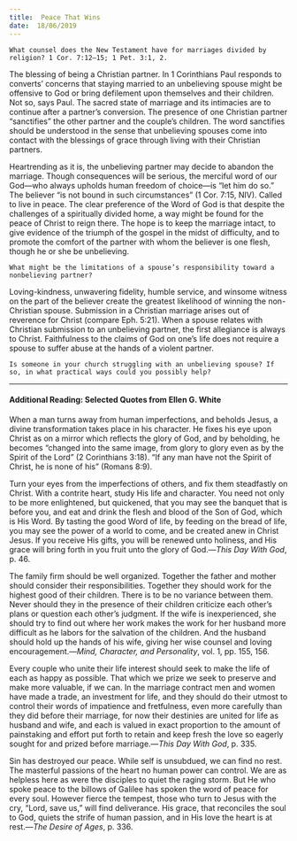 ```yaml
---
title:  Peace That Wins
date:  18/06/2019
---
```


`What counsel does the New Testament have for marriages divided by religion? 1 Cor. 7:12–15; 1 Pet. 3:1, 2.`

The blessing of being a Christian partner. In 1 Corinthians Paul responds to converts’ concerns that staying married to an unbelieving spouse might be offensive to God or bring defilement upon themselves and their children. Not so, says Paul. The sacred state of marriage and its intimacies are to continue after a partner’s conversion. The presence of one Christian partner “sanctifies” the other partner and the couple’s children. The word sanctifies should be understood in the sense that unbelieving spouses come into contact with the blessings of grace through living with their Christian partners.

Heartrending as it is, the unbelieving partner may decide to abandon the marriage. Though consequences will be serious, the merciful word of our God—who always upholds human freedom of choice—is “let him do so.” The believer “is not bound in such circumstances” (1 Cor. 7:15, NIV). Called to live in peace. The clear preference of the Word of God is that despite the challenges of a spiritually divided home, a way might be found for the peace of Christ to reign there. The hope is to keep the marriage intact, to give evidence of the triumph of the gospel in the midst of difficulty, and to promote the comfort of the partner with whom the believer is one flesh, though he or she be unbelieving.

`What might be the limitations of a spouse’s responsibility toward a nonbelieving partner?`

Loving-kindness, unwavering fidelity, humble service, and winsome witness on the part of the believer create the greatest likelihood of winning the non-Christian spouse. Submission in a Christian marriage arises out of reverence for Christ (compare Eph. 5:21). When a spouse relates with Christian submission to an unbelieving partner, the first allegiance is always to Christ. Faithfulness to the claims of God on one’s life does not require a spouse to suffer abuse at the hands of a violent partner.

`Is someone in your church struggling with an unbelieving spouse? If so, in what practical ways could you possibly help?`

---

#### Additional Reading: Selected Quotes from Ellen G. White

When a man turns away from human imperfections, and beholds Jesus, a divine transformation takes place in his character. He fixes his eye upon Christ as on a mirror which reflects the glory of God, and by beholding, he becomes “changed into the same image, from glory to glory even as by the Spirit of the Lord” (2 Corinthians 3:18). “If any man have not the Spirit of Christ, he is none of his” (Romans 8:9). 

Turn your eyes from the imperfections of others, and fix them steadfastly on Christ. With a contrite heart, study His life and character. You need not only to be more enlightened, but quickened, that you may see the banquet that is before you, and eat and drink the flesh and blood of the Son of God, which is His Word. By tasting the good Word of life, by feeding on the bread of life, you may see the power of a world to come, and be created anew in Christ Jesus. If you receive His gifts, you will be renewed unto holiness, and His grace will bring forth in you fruit unto the glory of God.—_This Day With God_, p. 46. 

The family firm should be well organized. Together the father and mother should consider their responsibilities. Together they should work for the highest good of their children. There is to be no variance between them. Never should they in the presence of their children criticize each other’s plans or question each other’s judgment. If the wife is inexperienced, she should try to find out where her work makes the work for her husband more difficult as he labors for the salvation of the children. And the husband should hold up the hands of his wife, giving her wise counsel and loving encouragement.—_Mind, Character, and Personality_, vol. 1, pp. 155, 156. 

Every couple who unite their life interest should seek to make the life of each as happy as possible. That which we prize we seek to preserve and make more valuable, if we can. In the marriage contract men and women have made a trade, an investment for life, and they should do their utmost to control their words of impatience and fretfulness, even more carefully than they did before their marriage, for now their destinies are united for life as husband and wife, and each is valued in exact proportion to the amount of painstaking and effort put forth to retain and keep fresh the love so eagerly sought for and prized before marriage.—_This Day With God_, p. 335. 

Sin has destroyed our peace. While self is unsubdued, we can find no rest. The masterful passions of the heart no human power can control. We are as helpless here as were the disciples to quiet the raging storm. But He who spoke peace to the billows of Galilee has spoken the word of peace for every soul. However fierce the tempest, those who turn to Jesus with the cry, “Lord, save us,” will find deliverance. His grace, that reconciles the soul to God, quiets the strife of human passion, and in His love the heart is at rest.—_The Desire of Ages_, p. 336.